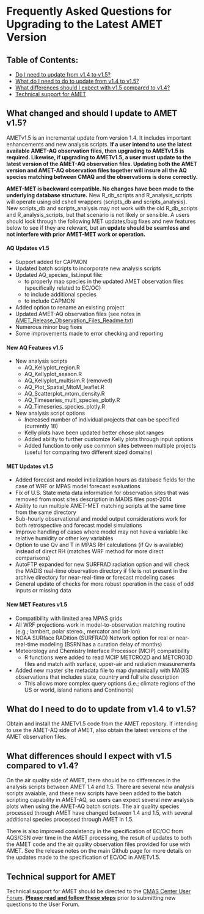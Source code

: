 # Frequently Asked Questions for Upgrading to the Latest AMET Version

## Table of Contents:
* [Do I need to update from v1.4 to v1.5?](#why_update_v14_v15)
* [What do I need to do to update from v1.4 to v1.5?](#update_v14_v15)
* [What differences should I expect with v1.5 compared to v1.4?](#diff_v14_v15)
* [Technical support for AMET](#tech_support)

<a id=why_update_v14_v15></a>
## What changed and should I update to AMET v1.5?
AMETv1.5 is an incremental update from version 1.4. It includes important enhancements and new analysis scripts. **If a user intend to use the latest available AMET-AQ observation files, then upgrading to AMETv1.5 is required. Likewise, if upgrading to AMETv1.5, a user must update to the latest version of the AMET-AQ observation files. Updating both the AMET version and AMET-AQ observation files together will insure all the AQ species matching between CMAQ and the observations is done correctly.**

**AMET-MET is backward compatible. No changes have been made to the underlying database structure.** New R_db_scripts and R_analysis_scripts will operate using old cshell wrappers (scripts_db and scripts_analysis). New scripts_db and scripts_analysis may not work with the old R_db_scripts and R_analysis_scripts, but that scenario is not likely or sensible. A users should look through the following MET updates/bug fixes and new features below to see if they are relevant, but an **update should be seamless and not interfere with prior AMET-MET work or operation.**

#### AQ Updates v1.5

-	Support added for CAPMON 
-	Updated batch scripts to incorporate new analysis scripts
-	Updated AQ_species_list.input file:
       - to properly map species in the updated AMET observation files (specifically related to EC/OC)
       - to include additional species
       - to include CAPMON
-	Added option to rename an existing project
-	Updated AMET-AQ observation files (see notes in [AMET_Release_Observation_Files_Readme.txt](https://github.com/USEPA/AMET/files/8655699/AMET_Release_Observation_Files_Readme.txt))
-	Numerous minor bug fixes
-	Some improvements made to error checking and reporting

#### New AQ Features v1.5

-	New analysis scripts
       - AQ_Kellyplot_region.R
       - AQ_Kellyplot_season.R
       - AQ_Kellyplot_multisim.R (removed)
       - AQ_Plot_Spatial_MtoM_leaflet.R
       - AQ_Scatterplot_mtom_density.R
       - AQ_Timeseries_multi_species_plotly.R
       - AQ_Timeseries_species_plotly.R
-	New analysis script options
       - Increased number of individual projects that can be specified (currently 18)
       - Kelly plots have been updated better chose plot ranges
       - Added ability to further customize Kelly plots through input options
       - Added function to only use common sites between multiple projects (useful for comparing two different sized domains)

#### MET Updates v1.5

-	Added forecast and model initialization hours as database fields for the case of WRF or MPAS model forecast evaluations
-	Fix of U.S. State meta data information for observation sites that was removed from most sites description in MADIS files post-2014
-	Ability to run multiple AMET-MET matching scripts at the same time from the same directory
-	Sub-hourly observational and model output considerations work for both retrospective and forecast model simulations
-	Improve handling of cases where model may not have a variable like relative humidity or other key variables
-	Option to use Qv and T in MPAS RH calculations (if Qv is available) instead of direct RH (matches WRF method for more direct comparisons)
-	AutoFTP expanded for new SURFRAD radiation option and will check the MADIS real-time observation directory if file is not present in the archive directory for near-real-time or forecast modeling cases
-	General update of checks for more robust operation in the case of odd inputs or missing data

#### New MET Features v1.5

-	Compatibility with limited area MPAS grids
-	All WRF projections work in model-to-observation matching routine (e.g.; lambert, polar stereo., mercator and lat-lon)
-	NOAA SURface RADition (SURFRAD) Network option for real or near-real-time modeling (BSRN has a curation delay of months)
-	Meteorology and Chemistry Interface Processor (MCIP) compatibility
       - R functions were added to read MCIP METCRO2D and METCRO3D files and match with surface, upper-air and radiation measurements
-	Added new master site metadata file to map dynamically with MADIS observations that includes state, country and full site description
       - This allows more complex query options (i.e.; climate regions of the US or world, island nations and Continents)       

<a id=update_v14_v15></a>
## What do I need to do to update from v1.4 to v1.5?
Obtain and install the AMETv1.5 code from the AMET repository. If intending to use the AMET-AQ side of AMET, also obtain the latest versions of the AMET observation files.

<a id=diff_v14_v15></a>
## What differences should I expect with v1.5 compared to v1.4?
On the air quality side of AMET, there should be no differences in the analysis scripts between AMET 1.4 and 1.5. There are several new analysis scripts avaiable, and these new scripts have been added to the batch scripting capability in AMET-AQ, so users can expect several new analysis plots when using the AMET-AQ batch scripts. The air quality species processed through AMET have changed between 1.4 and 1.5, with several additional species processed through AMET in 1.5. 

There is also improved consistency in the specification of EC/OC from AQS/CSN over time in the AMET processing, the result of updates to both the AMET code and the air quality observation files provided for use with AMET. See the release notes on the main Github page for more details on the updates made to the specification of EC/OC in AMETv1.5.

<a id=tech_support></a>
## Technical support for AMET
Technical support for AMET should be directed to the [CMAS Center User Forum](https://forum.cmascenter.org/). 
 [**Please read and follow these steps**](https://forum.cmascenter.org/t/please-read-before-posting/1321) prior to submitting new questions to the User Forum.
